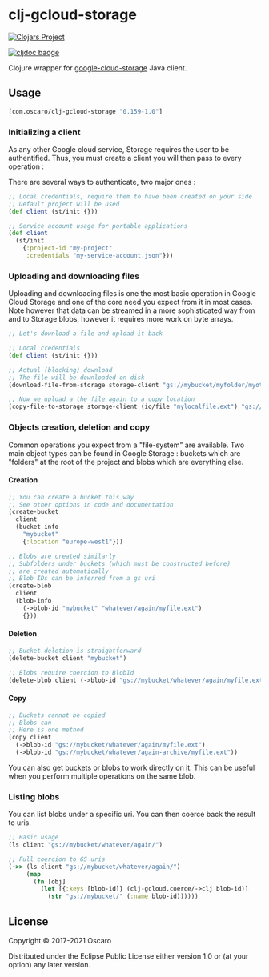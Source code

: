 # clj-gcloud-storage

[![Clojars Project](https://img.shields.io/clojars/v/com.oscaro/clj-gcloud-storage.svg)](https://clojars.org/com.oscaro/clj-gcloud-storage)

[![cljdoc badge](https://cljdoc.org/badge/com.oscaro/clj-gcloud-storage)](https://cljdoc.org/d/com.oscaro/clj-gcloud-storage/CURRENT)

Clojure wrapper for [google-cloud-storage] Java client.

## Usage

```clojure
[com.oscaro/clj-gcloud-storage "0.159-1.0"]
```

### Initializing a client

As any other Google cloud service, Storage requires the user to be authentified.
Thus, you must create a client you will then pass to every operation :

There are several ways to authenticate, two major ones :

```clojure
;; Local credentials, require them to have been created on your side
;; Default project will be used
(def client (st/init {}))

;; Service account usage for portable applications
(def client
  (st/init
    {:project-id "my-project"
     :credentials "my-service-account.json"}))
```

### Uploading and downloading files

Uploading and downloading files is one the most basic operation in Google Cloud Storage
and one of the core need you expect from it in most cases.
Note however that data can be streamed in a more sophisticated way from and to Storage blobs, however
it requires more work on byte arrays.

```clojure
;; Let's download a file and upload it back

;; Local credentials
(def client (st/init {}))

;; Actual (blocking) download
;; The file will be downloaded on disk
(download-file-from-storage storage-client "gs://mybucket/myfolder/myotherfolder/myfile.ext" "mylocalfile.ext")

;; Now we upload a the file again to a copy location
(copy-file-to-storage storage-client (io/file "mylocalfile.ext") "gs://mybucket/myfolder/myotherfolder/myfilecopy.ext")
```

### Objects creation, deletion and copy

Common operations you expect from a "file-system" are available.
Two main object types can be found in Google Storage : buckets which are "folders"
at the root of the project and blobs which are everything else.

#### Creation

```clojure
;; You can create a bucket this way
;; See other options in code and documentation
(create-bucket
  client
  (bucket-info
    "mybucket"
    {:location "europe-west1"}))

;; Blobs are created similarly
;; Subfolders under buckets (which must be constructed before)
;; are created automatically
;; Blob IDs can be inferred from a gs uri
(create-blob
  client
  (blob-info
    (->blob-id "mybucket" "whatever/again/myfile.ext")
    {}))
```

#### Deletion

```clojure
;; Bucket deletion is straightforward
(delete-bucket client "mybucket")

;; Blobs require coercion to BlobId
(delete-blob client (->blob-id "gs://mybucket/whatever/again/myfile.ext"))
```

#### Copy

```clojure
;; Buckets cannot be copied
;; Blobs can
;; Here is one method
(copy client
  (->blob-id "gs://mybucket/whatever/again/myfile.ext")
  (->blob-id "gs://mybucket/whatever/again-archive/myfile.ext"))
```

You can also get buckets or blobs to work directly on it.
This can be useful when you perform multiple operations
on the same blob.

### Listing blobs

You can list blobs under a specific uri. You can then coerce back
the result to uris.

```clojure
;; Basic usage
(ls client "gs://mybucket/whatever/again/")

;; Full coercion to GS uris
(->> (ls client "gs://mybucket/whatever/again/")
     (map
       (fn [obj]
         (let [{:keys [blob-id]} (clj-gcloud.coerce/->clj blob-id)]
           (str "gs://mybucket/" (:name blob-id))))))
```

## License

Copyright © 2017-2021 Oscaro

Distributed under the Eclipse Public License either version 1.0 or (at
your option) any later version.

[google-cloud-storage]: https://github.com/googleapis/java-storage
